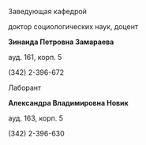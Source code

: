 Заведующая кафедрой
   

 доктор социологических наук, доцент
   

**Зинаида Петровна Замараева** 
  

 ауд. 161, корп. 5
   

 (342) 2-396-672
   


  
 

  

  

  

  

 Лаборант
   

**Александра Владимировна Новик** 
  

 ауд. 163, корп. 5
   

 (342) 2-396-630